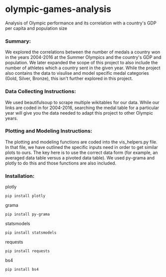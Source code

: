 # olympic-games-analysis
Analysis of Olympic performance and its correlation with a country's GDP per capita and population size

### Summary:
We explored the correlations between the number of medals a country won in the years 2004-2016 at the Summer Olympics and the country's GDP and population. We later expanded the scope of this project to also include the number of athletes which a country sent in the given year. While the project also contains the data to visulise and model specific medal categories (Gold, Silver, Bronze), this isn't further explored in this project.

### Data Collecting Instructions:
We used beautifulsoup to scrape multiple wikitables for our data. While our links are coded in for 2004-2016, searching the medal table for a particular year will give you the data needed to adapt this project to other Olympic years.

### Plotting and Modeling Instructions:
The plotting and modeling functions are coded into the vis_helpers.py file. In that file, we have outlined the specific inputs need in order to get similar plots to ours. The key here is to use the correct data form (for example, an averaged data table versus a pivoted data table). We used py-grama and plotly to do this and those functions are also included.

### Installation:

plotly
```
pip install plotly
```
grama
```
pip install py-grama
```
statsmodels
```
pip install statsmodels
```
requests
```
pip install requests
```
bs4
```
pip install bs4
```

